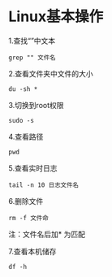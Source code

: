 # Linux基本操作

1.查找“”中文本

`grep "" 文件名`

2.查看文件夹中文件的大小

`du -sh *`

3.切换到root权限

`sudo -s`

4.查看路径

`pwd`

5.查看实时日志

`tail -n 10 日志文件名`

6.删除文件

`rm -f 文件命`

注：文件名后加* 为匹配

7.查看本机储存

`df -h`



